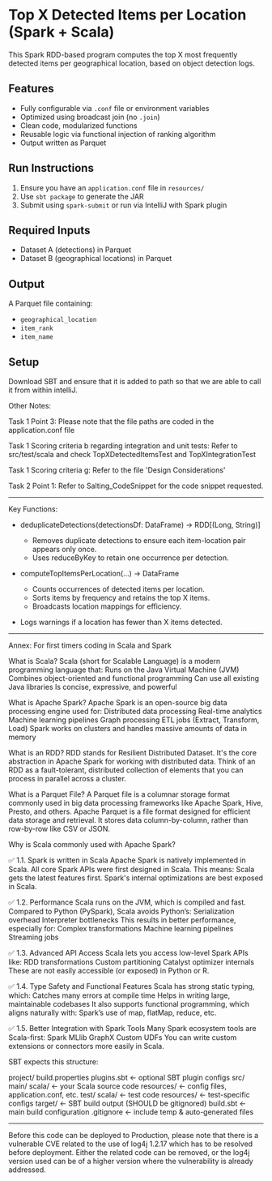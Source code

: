 # Top X Detected Items per Location (Spark + Scala)

This Spark RDD-based program computes the top X most frequently detected items per geographical location, based on object detection logs.

## Features
- Fully configurable via `.conf` file or environment variables
- Optimized using broadcast join (no `.join`)
- Clean code, modularized functions
- Reusable logic via functional injection of ranking algorithm
- Output written as Parquet

## Run Instructions
1. Ensure you have an `application.conf` file in `resources/`
2. Use `sbt package` to generate the JAR
3. Submit using `spark-submit` or run via IntelliJ with Spark plugin

## Required Inputs
- Dataset A (detections) in Parquet
- Dataset B (geographical locations) in Parquet

## Output
A Parquet file containing:
- `geographical_location`
- `item_rank`
- `item_name`

## Setup
Download SBT and ensure that it is added to path so that we are able to call it from within intelliJ.


Other Notes: 

Task 1 Point 3: Please note that the file paths are coded in the application.conf file 

Task 1 Scoring criteria b regarding integration and unit tests: Refer to src/test/scala and check TopXDetectedItemsTest and TopXIntegrationTest

Task 1 Scoring criteria g: Refer to the file 'Design Considerations'

Task 2 Point 1: Refer to Salting_CodeSnippet for the code snippet requested. 

---------------------

Key Functions:

- deduplicateDetections(detectionsDf: DataFrame) -> RDD[(Long, String)]
  - Removes duplicate detections to ensure each item-location pair appears only once.
  - Uses reduceByKey to retain one occurrence per detection.

- computeTopItemsPerLocation(...) -> DataFrame
  - Counts occurrences of detected items per location.
  - Sorts items by frequency and retains the top X items.
  - Broadcasts location mappings for efficiency.

- Logs warnings if a location has fewer than X items detected.

-----------------------

Annex: For first timers coding in Scala and Spark 

What is Scala?
Scala (short for Scalable Language) is a modern programming language that:
Runs on the Java Virtual Machine (JVM)
Combines object-oriented and functional programming
Can use all existing Java libraries
Is concise, expressive, and powerful

What is Apache Spark?
Apache Spark is an open-source big data processing engine used for:
Distributed data processing
Real-time analytics
Machine learning pipelines
Graph processing
ETL jobs (Extract, Transform, Load)
Spark works on clusters and handles massive amounts of data in memory

What is an RDD?
RDD stands for Resilient Distributed Dataset. It's the core abstraction in Apache Spark for working with distributed data.
Think of an RDD as a fault-tolerant, distributed collection of elements that you can process in parallel across a cluster.

What is a Parquet File?
A Parquet file is a columnar storage format commonly used in big data processing frameworks like Apache Spark, Hive, Presto, and others.
Apache Parquet is a file format designed for efficient data storage and retrieval. It stores data column-by-column, rather than row-by-row like CSV or JSON.

Why is Scala commonly used with Apache Spark?

✅ 1.1. Spark is written in Scala
Apache Spark is natively implemented in Scala.
All core Spark APIs were first designed in Scala.
This means:
Scala gets the latest features first.
Spark's internal optimizations are best exposed in Scala.

✅ 1.2. Performance
Scala runs on the JVM, which is compiled and fast.
Compared to Python (PySpark), Scala avoids Python’s:
Serialization overhead
Interpreter bottlenecks
This results in better performance, especially for:
Complex transformations
Machine learning pipelines
Streaming jobs

✅ 1.3. Advanced API Access
Scala lets you access low-level Spark APIs like:
RDD transformations
Custom partitioning
Catalyst optimizer internals
These are not easily accessible (or exposed) in Python or R.

✅ 1.4. Type Safety and Functional Features
Scala has strong static typing, which:
Catches many errors at compile time
Helps in writing large, maintainable codebases
It also supports functional programming, which aligns naturally with:
Spark’s use of map, flatMap, reduce, etc.

✅ 1.5. Better Integration with Spark Tools
Many Spark ecosystem tools are Scala-first:
Spark MLlib
GraphX
Custom UDFs
You can write custom extensions or connectors more easily in Scala.

SBT expects this structure:

project/
  build.properties
  plugins.sbt       ← optional SBT plugin configs
src/
  main/
    scala/          ← your Scala source code
  resources/      ← config files, application.conf, etc.
  test/
    scala/          ← test code
    resources/      ← test-specific configs
target/             ← SBT build output (SHOULD be gitignored)
build.sbt           ← main build configuration
.gitignore          ← include temp & auto-generated files


----------------

Before this code can be deployed to Production, please note that there is a vulnerable CVE related to the use of log4j 1.2.17 which has to be resolved before deployment. 
Either the related code can be removed, or the log4j version used can be of a higher version where the vulnerability is already addressed. 
